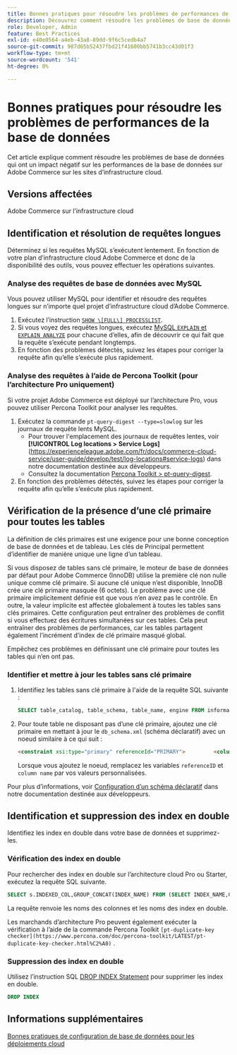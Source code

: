 ```yaml
---
title: Bonnes pratiques pour résoudre les problèmes de performances de la base de données
description: Découvrez comment résoudre les problèmes de base de données qui ralentissent les performances des sites Adobe Commerce déployés sur l’infrastructure cloud.
role: Developer, Admin
feature: Best Practices
exl-id: e40e0564-a4eb-43a8-89dd-9f6c5cedb4a7
source-git-commit: 987d65b52437fbd21f41600bb5741b3cc43d01f3
workflow-type: tm+mt
source-wordcount: '541'
ht-degree: 0%

---
```


<!--Consider moving this topic to the Maintenance section-->

# Bonnes pratiques pour résoudre les problèmes de performances de la base de données

Cet article explique comment résoudre les problèmes de base de données qui ont un impact négatif sur les performances de la base de données sur Adobe Commerce sur les sites d’infrastructure cloud.

## Versions affectées

Adobe Commerce sur l’infrastructure cloud

## Identification et résolution de requêtes longues

Déterminez si les requêtes MySQL s’exécutent lentement. En fonction de votre plan d’infrastructure cloud Adobe Commerce et donc de la disponibilité des outils, vous pouvez effectuer les opérations suivantes.

### Analyse des requêtes de base de données avec MySQL

Vous pouvez utiliser MySQL pour identifier et résoudre des requêtes longues sur n’importe quel projet d’infrastructure cloud d’Adobe Commerce.

1. Exécutez l’instruction [`SHOW \[FULL\] PROCESSLIST`](https://dev.mysql.com/doc/refman/8.0/en/show-processlist.html).
1. Si vous voyez des requêtes longues, exécutez [MySQL `EXPLAIN` et `EXPLAIN ANALYZE`](https://mysqlserverteam.com/mysql-explain-analyze/) pour chacune d’elles, afin de découvrir ce qui fait que la requête s’exécute pendant longtemps.
1. En fonction des problèmes détectés, suivez les étapes pour corriger la requête afin qu’elle s’exécute plus rapidement.

### Analyse des requêtes à l’aide de Percona Toolkit (pour l’architecture Pro uniquement)

Si votre projet Adobe Commerce est déployé sur l’architecture Pro, vous pouvez utiliser Percona Toolkit pour analyser les requêtes.

1. Exécutez la commande `pt-query-digest --type=slowlog` sur les journaux de requête lents MySQL.
   * Pour trouver l&#39;emplacement des journaux de requêtes lentes, voir **[!UICONTROL Log locations > Service Logs]**(https://experienceleague.adobe.com/fr/docs/commerce-cloud-service/user-guide/develop/test/log-locations#service-logs) dans notre documentation destinée aux développeurs.
   * Consultez la documentation [Percona Toolkit > pt-query-digest](https://www.percona.com/doc/percona-toolkit/LATEST/pt-query-digest.html#pt-query-digest).
1. En fonction des problèmes détectés, suivez les étapes pour corriger la requête afin qu’elle s’exécute plus rapidement.

## Vérification de la présence d’une clé primaire pour toutes les tables

La définition de clés primaires est une exigence pour une bonne conception de base de données et de tableau. Les clés de Principal permettent d’identifier de manière unique une ligne d’un tableau.

Si vous disposez de tables sans clé primaire, le moteur de base de données par défaut pour Adobe Commerce (InnoDB) utilise la première clé non nulle unique comme clé primaire. Si aucune clé unique n’est disponible, InnoDB crée une clé primaire masquée (6 octets). Le problème avec une clé primaire implicitement définie est que vous n’en avez pas le contrôle. En outre, la valeur implicite est affectée globalement à toutes les tables sans clés primaires. Cette configuration peut entraîner des problèmes de conflit si vous effectuez des écritures simultanées sur ces tables. Cela peut entraîner des problèmes de performances, car les tables partagent également l’incrément d’index de clé primaire masqué global.

Empêchez ces problèmes en définissant une clé primaire pour toutes les tables qui n’en ont pas.

### Identifier et mettre à jour les tables sans clé primaire

1. Identifiez les tables sans clé primaire à l&#39;aide de la requête SQL suivante :

   ```sql
   SELECT table_catalog, table_schema, table_name, engine FROM information_schema.tables        WHERE (table_catalog, table_schema, table_name) NOT IN (SELECT table_catalog, table_schema, table_name FROM information_schema.table_constraints  WHERE constraint_type = 'PRIMARY KEY') AND table_schema NOT IN ('information_schema', 'pg_catalog');    
   ```

1. Pour toute table ne disposant pas d’une clé primaire, ajoutez une clé primaire en mettant à jour le `db_schema.xml` (schéma déclaratif) avec un noeud similaire à ce qui suit :

   ```html
   <constraint xsi:type="primary" referenceId="PRIMARY">         <column name="id_column"/>     </constraint>    
   ```

   Lorsque vous ajoutez le noeud, remplacez les variables `referenceID` et `column name` par vos valeurs personnalisées.

Pour plus d’informations, voir [Configuration d’un schéma déclaratif](https://developer.adobe.com/commerce/php/development/components/declarative-schema/configuration/) dans notre documentation destinée aux développeurs.

## Identification et suppression des index en double

Identifiez les index en double dans votre base de données et supprimez-les.

### Vérification des index en double

Pour rechercher des index en double sur l’architecture cloud Pro ou Starter, exécutez la requête SQL suivante.

```sql
SELECT s.INDEXED_COL,GROUP_CONCAT(INDEX_NAME) FROM (SELECT INDEX_NAME,GROUP_CONCAT(CONCAT(TABLE_NAME,'.',COLUMN_NAME) ORDER BY CONCAT(SEQ_IN_INDEX,COLUMN_NAME)) 'INDEXED_COL' FROM INFORMATION_SCHEMA.STATISTICS WHERE TABLE_SCHEMA = 'db?' GROUP BY INDEX_NAME)as s GROUP BY INDEXED_COL HAVING COUNT(1)>1
```

La requête renvoie les noms des colonnes et les noms des index en double.

Les marchands d’architecture Pro peuvent également exécuter la vérification à l’aide de la commande Percona Toolkit `[pt-duplicate-key checker](https://www.percona.com/doc/percona-toolkit/LATEST/pt-duplicate-key-checker.html%C2%A0)` .

### Suppression des index en double

Utilisez l’instruction SQL [DROP INDEX Statement](https://dev.mysql.com/doc/refman/8.0/en/drop-index.html) pour supprimer les index en double.

```SQL
DROP INDEX
```

## Informations supplémentaires

[Bonnes pratiques de configuration de base de données pour les déploiements cloud](../planning/database-on-cloud.md)
